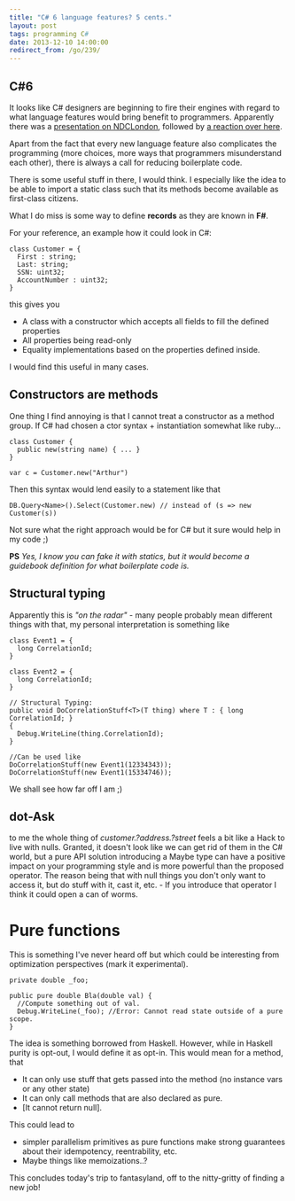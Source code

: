 ```yaml
---
title: "C# 6 language features? 5 cents."
layout: post
tags: programming C#
date: 2013-12-10 14:00:00
redirect_from: /go/239/
---
```


## C#6
It looks like C# designers are beginning to fire their engines with regard to what language features would bring benefit to programmers. Apparently there was a [presentation on NDCLondon][1], followed by [a reaction over here][2].

Apart from the fact that every new language feature also complicates the programming (more choices, more ways that programmers misunderstand each other), there is always a call for reducing boilerplate code.

There is some useful stuff in there, I would think. I especially like the idea to be able to import a static class such that its methods become available as first-class citizens.

What I do miss is some way to define **records** as they are known in **F#**.

For your reference, an example how it could look in C#:

    class Customer = { 
      First : string; 
      Last: string; 
      SSN: uint32; 
      AccountNumber : uint32; 
    }

this gives you

* A class with a constructor which accepts all fields to fill the defined properties
* All properties being read-only
* Equality implementations based on the properties defined inside.

I would find this useful in many cases.

## Constructors are methods

One thing I find annoying is that I cannot treat a constructor as a method group. If C# had chosen a ctor syntax  + instantiation somewhat like ruby...

    class Customer {
      public new(string name) { ... }
    }
    
    var c = Customer.new("Arthur")

Then this syntax would lend easily to a statement like that

    DB.Query<Name>().Select(Customer.new) // instead of (s => new Customer(s))
    
Not sure what the right approach would be for C# but it sure would help in my code ;)

**PS**
*Yes, I know you can fake it with statics, but it would become a guidebook definition for what boilerplate code is.*

## Structural typing

Apparently this is *"on the radar"* - many people probably mean different things with that, my personal interpretation is something like
    
    class Event1 = {
      long CorrelationId;
    }
    
    class Event2 = {
      long CorrelationId;
    }
    
    // Structural Typing:
    public void DoCorrelationStuff<T>(T thing) where T : { long CorrelationId; } 
    {
      Debug.WriteLine(thing.CorrelationId);
    }
    
    //Can be used like
    DoCorrelationStuff(new Event1(12334343));
    DoCorrelationStuff(new Event1(15334746));

We shall see how far off I am ;)

## dot-Ask
to me the whole thing of *customer.?address.?street* feels a bit like a Hack to live with nulls. Granted, it doesn't look like we can get rid of them in the C# world, but a pure API solution introducing a Maybe type can have a positive impact on your programming style and is more powerful than the proposed operator. 
The reason being that with null things you don't only want to access it, but do stuff with it, cast it, etc. - If you introduce that operator I think it could open a can of worms.

# Pure functions

This is something I've never heard off but which could be interesting from optimization perspectives (mark it experimental).

    private double _foo;
    
    public pure double Bla(double val) {
      //Compute something out of val.
      Debug.WriteLine(_foo); //Error: Cannot read state outside of a pure scope.
    }

The idea is something borrowed from Haskell. However, while in Haskell purity is opt-out, I would define it as opt-in. This would mean for a method, that

* It can only use stuff that gets passed into the method (no instance vars or any other state)
* It can only call methods that are also declared as pure.
* [It cannot return null].

This could lead to 

* simpler parallelism primitives as pure functions make strong guarantees about their idempotency, reentrability, etc.
* Maybe things like memoizations..?

This concludes today's trip to fantasyland, off to the nitty-gritty of finding a new job!

  [1]: http://channel9.msdn.com/Forums/Coffeehouse/Mads-Torgersen--NDC-London--The-Future-of-C
  [2]: http://damieng.com/blog/2013/12/09/probable-c-6-0-features-illustrated